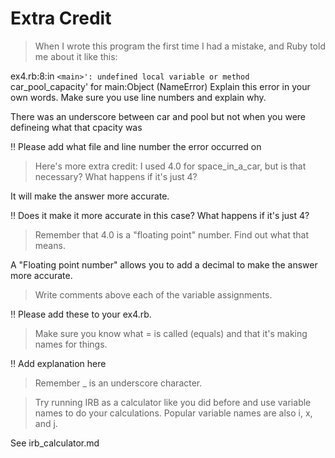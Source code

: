 # Extra Credit

> When I wrote this program the first time I had a mistake, and Ruby told me about it like this:
> 
ex4.rb:8:in `<main>': undefined local variable or method `car_pool_capacity' for main:Object (NameError)
Explain this error in your own words. Make sure you use line numbers and explain why.

There was an underscore between car and pool but not when you were defineing what that cpacity was

:bangbang: Please add what file and line number the error occurred on

> Here's more extra credit:
I used 4.0 for space_in_a_car, but is that necessary? What happens if it's just 4?

It will make the answer more accurate.

:bangbang: Does it make it more accurate in this case?  What happens if it's just 4?

> Remember that 4.0 is a "floating point" number. Find out what that means.

A "Floating point number" allows you to add a decimal to make the answer more accurate.

> Write comments above each of the variable assignments.

:bangbang: Please add these to your ex4.rb.

> Make sure you know what = is called (equals) and that it's making names for things.

:bangbang: Add explanation here

> Remember _ is an underscore character.

> Try running IRB as a calculator like you did before and use variable names to do your calculations. 
Popular variable names are also i, x, and j.

See irb_calculator.md
